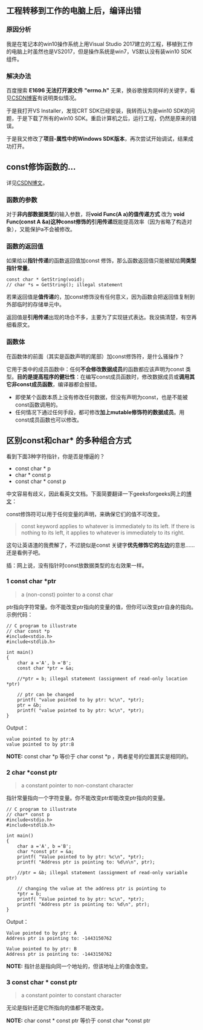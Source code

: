 ## 工程转移到工作的电脑上后，编译出错

### 原因分析

我是在笔记本的win10操作系统上用Visual Studio 2017建立的工程，移植到工作的电脑上时虽然也是VS2017，但是操作系统是win7，VS默认没有装win10 SDK组件。

### 解决办法

百度搜索 **E1696 无法打开源文件 "errno.h"** 无果，换谷歌搜索同样的关键字，看见[CSDN博客](https://blog.csdn.net/weixin_40830684/article/details/80949746)有说明类似情况。

于是我打开VS Installer，发现CRT SDK已经安装，我转而认为是win10 SDK的问题，于是下载了所有的win10 SDK。重启计算机之后，运行工程，仍然是原来的错误。

于是我又修改了**项目-属性中的Windows SDK版本**，再次尝试开始调试，结果成功打开。

## const修饰函数的...

详见[CSDN博文](https://blog.csdn.net/lz20120808/article/details/46662569)。

### 函数的参数

对于**非内部数据类型**的输入参数，将**void Func(A a)的值传递方式** 改为 **void Func(const A &a)这种const修饰的引用传递**既能提高效率（因为省略了构造对象），又能保护a不会被修改。

### 函数的返回值

如果给以**指针传递**的函数返回值加const 修饰，那么函数返回值只能被赋给**同类型指针常量**。

    const char * GetString(void);
    // char *s = GetString(); illegal statement

若果返回值是**值传递**的，加const修饰没有任何意义，因为函数会把返回值复制到外部临时的存储单元中。

返回值是**引用传递**出现的场合不多，主要为了实现链式表达。我没搞清楚，有空再细看原文。

### 函数体

在函数体的前面（其实是函数声明的尾部）加const修饰符，是什么骚操作？

它用于类中的成员函数中：任何**不会修改数据成员**的函数都应该声明为const 类型。**目的是提高程序的健壮性**：在编写const成员函数时，修改数据成员或**调用其它非const成员函数**，编译器都会报错。

- 即使某个函数本质上没有修改任何数据，但没有声明为const，也是不能被const函数调用的。
- 任何情况下通过任何手段，都可修改**加上mutable修饰符的数据成员**。用const成员函数也可以修改。


## 区别const和char* 的多种组合方式

看到下面3种字符指针，你是否是懵逼的？

- const char * p
- char * const p 
- const char * const p

中文容易有歧义，因此看英文文档。下面简要翻译一下geeksforgeeks网上的[博文](https://www.geeksforgeeks.org/difference-const-char-p-char-const-p-const-char-const-p/)：

const修饰符可以用于任何变量的声明，来确保它们的值不可改变。

> const keyword applies to whatever is immediately to its left. If there is nothing to its left, it applies to whatever is immediately to its right.

这句让英语渣的我费解了，不过貌似是const 关键字**优先修饰它的左边**的意思……还是看例子吧。

插：网上说，没有指针时const放数据类型的左右效果一样。

### 1 const char *ptr

> a (non-const) pointer to a const char

ptr指向字符常量。你不能改变ptr指向的变量的值，但你可以改变ptr自身的指向。示例代码：

    // C program to illustrate 
    // char const *p 
    #include<stdio.h> 
    #include<stdlib.h> 
    
    int main() 
    { 
    	char a ='A', b ='B'; 
    	const char *ptr = &a; 
    	
    	//*ptr = b; illegal statement (assignment of read-only location *ptr) 
    	
    	// ptr can be changed 
    	printf( "value pointed to by ptr: %c\n", *ptr); 
    	ptr = &b; 
    	printf( "value pointed to by ptr: %c\n", *ptr); 
    } 

Output：

    value pointed to by ptr:A
    value pointed to by ptr:B

**NOTE:** const char *p 等价于 char const *p ，两者星号的位置其实是相同的。

### 2 char *const ptr

> a constant pointer to non-constant character

指针常量指向一个字符变量。你不能改变ptr却能改变ptr指向的变量。

    // C program to illustrate 
    // char* const p 
    #include<stdio.h> 
    #include<stdlib.h> 
    
    int main() 
    { 
    	char a ='A', b ='B'; 
    	char *const ptr = &a; 
    	printf( "Value pointed to by ptr: %c\n", *ptr); 
    	printf( "Address ptr is pointing to: %d\n\n", ptr); 
    
    	//ptr = &b; illegal statement (assignment of read-only variable ptr) 
    
    	// changing the value at the address ptr is pointing to 
    	*ptr = b; 
    	printf( "Value pointed to by ptr: %c\n", *ptr); 
    	printf( "Address ptr is pointing to: %d\n", ptr); 
    } 

Output：

    Value pointed to by ptr: A
    Address ptr is pointing to: -1443150762
    
    Value pointed to by ptr: B
    Address ptr is pointing to: -1443150762

**NOTE:** 指针总是指向同一个地址的，但该地址上的值会改变。

### 3 const char * const ptr

> a constant pointer to constant character

无论是指针还是它所指向的值都不能改变。

**NOTE:** char const * const ptr 等价于 const char *const ptr
